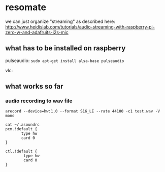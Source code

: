 # resomate

we can just organize "streaming" as described here: http://www.heidislab.com/tutorials/audio-streaming-with-raspberry-pi-zero-w-and-adafruits-i2s-mic

## what has to be installed on raspberry

pulseaudio: `sudo apt-get install alsa-base pulseaudio`

vlc: 

## what works so far

### audio recording to wav file

`arecord --device=hw:1,0 --format S16_LE --rate 44100 -c1 test.wav -V mono`

```
cat ~/.asoundrc 
pcm.!default {
       type hw
       card 0
}

ctl.!default {
        type hw
        card 0
}
```

